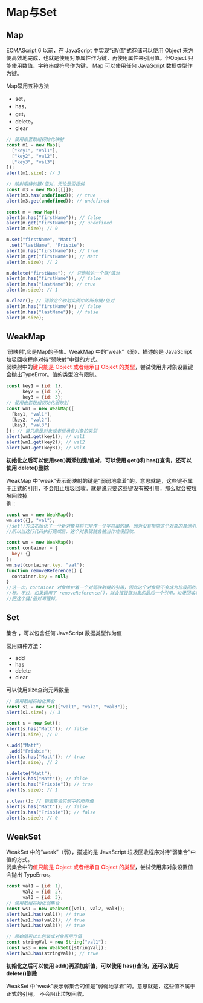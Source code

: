 # Map与Set

## Map
ECMAScript 6 以前，在 JavaScript 中实现“键/值”式存储可以使用 Object 来方便高效地完成，也就是使用对象属性作为键，再使用属性来引用值。但Object 只能使用数值、字符串或符号作为键， Map 可以使用任何 JavaScript 数据类型作为键。  

Map常用五种方法  
+ set，
+ has，
+ get，
+ delete，
+ clear

```javascript
// 使用嵌套数组初始化映射
const m1 = new Map([ 
  ["key1", "val1"], 
  ["key2", "val2"], 
  ["key3", "val3"] 
]); 
alert(m1.size); // 3 
```
```javascript
// 映射期待的键/值对，无论是否提供
const m3 = new Map([[]]); 
alert(m3.has(undefined)); // true 
alert(m3.get(undefined)); // undefined 
```
```javascript
const m = new Map(); 
alert(m.has("firstName")); // false 
alert(m.get("firstName")); // undefined 
alert(m.size); // 0 

m.set("firstName", "Matt") 
 .set("lastName", "Frisbie"); 
alert(m.has("firstName")); // true 
alert(m.get("firstName")); // Matt 
alert(m.size); // 2 

m.delete("firstName"); // 只删除这一个键/值对
alert(m.has("firstName")); // false 
alert(m.has("lastName")); // true 
alert(m.size); // 1 

m.clear(); // 清除这个映射实例中的所有键/值对
alert(m.has("firstName")); // false 
alert(m.has("lastName")); // false 
alert(m.size); 
```

## WeakMap
'弱映射',它是Map的子集。WeakMap 中的“weak”（弱），描述的是 JavaScript 垃圾回收程序对待“弱映射”中键的方式。  
弱映射中的<font color="red">键只能是 Object 或者继承自 Object 的类型</font>，尝试使用非对象设置键会抛出TypeError。值的类型没有限制。  

```javascript
const key1 = {id: 1}, 
      key2 = {id: 2}, 
      key3 = {id: 3}; 
// 使用嵌套数组初始化弱映射
const wm1 = new WeakMap([ 
  [key1, "val1"], 
  [key2, "val2"], 
  [key3, "val3"] 
]); // 键只能是对象或者继承自对象的类型
alert(wm1.get(key1)); // val1 
alert(wm1.get(key2)); // val2 
alert(wm1.get(key3)); // val3 
```
<b>初始化之后可以使用set()再添加键/值对，可以使用 get()和 has()查询，还可以使用 delete()删除</b>  

WeakMap 中“weak”表示弱映射的键是“弱弱地拿着”的。意思就是，这些键不属于正式的引用，不会阻止垃圾回收。就是说只要这些键没有被引用，那么就会被垃圾回收掉  
例：  
```javascript
const wm = new WeakMap(); 
wm.set({}, "val"); 
//set()方法初始化了一个新对象并将它用作一个字符串的键。因为没有指向这个对象的其他引用，
//所以当这行代码执行完成后，这个对象键就会被当作垃圾回收。
```
```javascript
const wm = new WeakMap(); 
const container = { 
  key: {} 
}; 
wm.set(container.key, "val"); 
function removeReference() { 
  container.key = null; 
} 
//这一次，container 对象维护着一个对弱映射键的引用，因此这个对象键不会成为垃圾回收的目
//标。不过，如果调用了 removeReference()，就会摧毁键对象的最后一个引用，垃圾回收程序就可以
//把这个键/值对清理掉。
```

## Set
集合 ，可以包含任何 JavaScript 数据类型作为值  

常用四种方法：
+ add
+ has
+ delete 
+ clear  

可以使用size查询元素数量  
```javascript
// 使用数组初始化集合 
const s1 = new Set(["val1", "val2", "val3"]); 
alert(s1.size); // 3 
```
```javascript
const s = new Set(); 
alert(s.has("Matt")); // false 
alert(s.size); // 0 

s.add("Matt") 
 .add("Frisbie"); 
alert(s.has("Matt")); // true 
alert(s.size); // 2 

s.delete("Matt"); 
alert(s.has("Matt")); // false 
alert(s.has("Frisbie")); // true 
alert(s.size); // 1 

s.clear(); // 销毁集合实例中的所有值
alert(s.has("Matt")); // false 
alert(s.has("Frisbie")); // false 
alert(s.size); // 0 
```

## WeakSet
WeakSet 中的“weak”（弱），描述的是 JavaScript 垃圾回收程序对待“弱集合”中值的方式。  
弱集合中的<font color="red">值只能是 Object 或者继承自 Object 的类型</font>，尝试使用非对象设置值会抛出 TypeError。

```javascript
const val1 = {id: 1}, 
      val2 = {id: 2}, 
      val3 = {id: 3}; 
// 使用数组初始化弱集合
const ws1 = new WeakSet([val1, val2, val3]); 
alert(ws1.has(val1)); // true 
alert(ws1.has(val2)); // true 
alert(ws1.has(val3)); // true
```
```javascript
// 原始值可以先包装成对象再用作值
const stringVal = new String("val1"); 
const ws3 = new WeakSet([stringVal]); 
alert(ws3.has(stringVal)); // true 
```
<b>初始化之后可以使用 add()再添加新值，可以使用 has()查询，还可以使用 delete()删除</b>  

WeakSet 中“weak”表示弱集合的值是“弱弱地拿着”的。意思就是，这些值不属于正式的引用，
不会阻止垃圾回收。